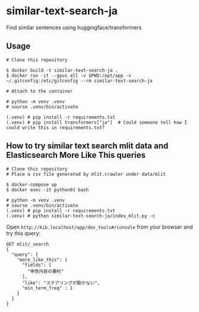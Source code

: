 # similar-text-search-ja
Find similar sentences using huggingface/transformers

## Usage

```
# Clone this repository

$ docker build -t similar-text-search-ja .
$ docker run -it --gpus all -v $PWD:/opt/app -v ~/.gitconfig:/etc/gitconfig --rm similar-text-search-ja

# Attach to the container

# python -m venv .venv
# sourse .venv/bin/activate 

(.venv) # pip install -r requirements.txt
(.venv) # pip install transformers["ja"]  # Could someone tell how I could write this in requirements.txt?
```

## How to try similar text search mlit data and Elasticsearch More Like This queries

```
# Clone this repository
# Place a csv file generated by mlit.crawler under data/mlit

$ docker-compose up
$ docker exec -it python01 bash

# python -m venv .venv
# sourse .venv/bin/activate 
(.venv) # pip install -r requirements.txt
(.venv) # python similar-text-search-ja/index_mlit.py -c
```

Open `http://kib.localhost/app/dev_tools#/console` from your browser and try this query:
```
GET mlit/_search
{
  "query": {
    "more_like_this": {
      "fields": [
        "申告内容の要約"
      ],
      "like": "ステアリングが動かない",
      "min_term_freq" : 1
    }
  }
}
```